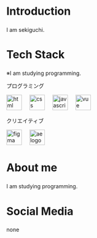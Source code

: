 <h1 align="left">Introduction</h1>

###

<p align="left">I am sekiguchi.</p>

###

<p align="left"></p>

###

<h1 align="left">Tech Stack</h1>

###
<p align="left">※I am studying programming.</p>
<div align="left">
  <p align="left">プログラミング</p>
  <img src="https://skillicons.dev/icons?i=html" height="40" alt="html logo"  />
  <img width="12" />
  <img src="https://skillicons.dev/icons?i=css" height="40" alt="css logo"  />
  <img width="12" />
  <img src="https://skillicons.dev/icons?i=js" height="40" alt="javascript logo"  />
  <img width="12" />
  <img src="https://skillicons.dev/icons?i=vue" height="40" alt="vue logo"  />
  <img width="12" />
</div>

<div align="left">
  <p align="left">クリエイティブ</p>
  <img src="https://skillicons.dev/icons?i=figma" height="40" alt="figma logo"  />
  <img width="12" />
  <img src="https://skillicons.dev/icons?i=ae" height="40" alt="ae logo"  />
</div>

###

<p align="left"></p>

###

<h1 align="left">About me</h1>

###

<p align="left">I am studying programming.</p>

###

<h1 align="left">Social Media</h1>

###

<p align="left">none</p>
